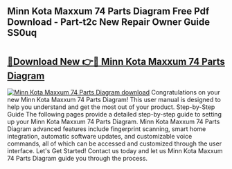 ## Minn Kota Maxxum 74 Parts Diagram Free Pdf Download - Part-t2c New Repair Owner Guide SS0uq

# <h2><a href="http://dfjwar.blite.top/?on=Minn+Kota+Maxxum+74+Parts+Diagram">🔗Download New 👉🔴 Minn Kota Maxxum 74 Parts Diagram</a></h2>

[![Minn Kota Maxxum 74 Parts Diagram download](https://i.imgur.com/lujVjoI.png)](http://dfjwar.blite.top/?on=Minn+Kota+Maxxum+74+Parts+Diagram)
Congratulations on your new Minn Kota Maxxum 74 Parts Diagram! This user manual is designed to help you understand and get the most out of your product. Step-by-Step Guide The following pages provide a detailed step-by-step guide to setting up your Minn Kota Maxxum 74 Parts Diagram. Minn Kota Maxxum 74 Parts Diagram advanced features include fingerprint scanning, smart home integration, automatic software updates, and customizable voice commands, all of which can be accessed and customized through the user interface. Let's Get Started! Contact us today and let us Minn Kota Maxxum 74 Parts Diagram guide you through the process.
